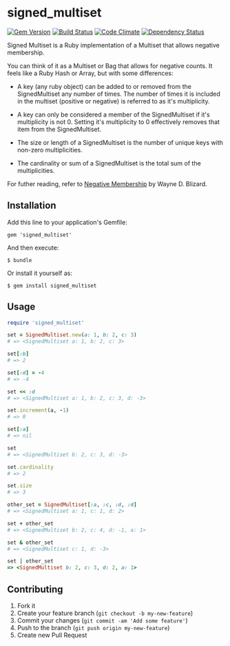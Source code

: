 # signed_multiset

[![Gem Version](https://badge.fury.io/rb/signed_multiset.png)](http://badge.fury.io/rb/signed_multiset)
[![Build Status](https://travis-ci.org/joshwlewis/signed_multiset.png?branch=master)](https://travis-ci.org/joshwlewis/signed_multiset)
[![Code Climate](https://codeclimate.com/github/joshwlewis/signed_multiset.png)](https://codeclimate.com/github/joshwlewis/signed_multiset)
[![Dependency Status](https://gemnasium.com/joshwlewis/signed_multiset.png)](https://gemnasium.com/joshwlewis/signed_multiset)

Signed Multiset is a Ruby implementation of a Multiset that allows negative membership.

You can think of it as a Multiset or Bag that allows for negative counts. It feels like a Ruby Hash or Array, but with some differences:

- A key (any ruby object) can be added to or removed from the SignedMultiset any number of times. The number of times it is included in the multiset (positive or negative) is referred to as it's multiplicity.

- A key can only be considered a member of the SignedMultiset if it's multiplicity is not 0. Setting it's multiplicity to 0 effectively removes that item from the SignedMultiset.

- The size or length of a SignedMultiset is the number of unique keys with non-zero multiplicities.

- The cardinality or sum of a SignedMultiset is the total sum of the multiplicities.

For futher reading, refer to [Negative Membership](http://projecteuclid.org/DPubS/Repository/1.0/Disseminate?view=body&id=pdf_1&handle=euclid.ndjfl/1093635499) by Wayne D. Blizard.

## Installation

Add this line to your application's Gemfile:

    gem 'signed_multiset'

And then execute:

    $ bundle

Or install it yourself as:

    $ gem install signed_multiset

## Usage

```ruby
require 'signed_multiset'

set = SignedMultiset.new(a: 1, b: 2, c: 3)
# => <SignedMultiset a: 1, b: 2, c: 3>

set[:b]
# => 2

set[:d] = -4
# => -4

set << :d
# => <SignedMultiset a: 1, b: 2, c: 3, d: -3>

set.increment(a, -1)
# => 0

set[:a]
# => nil

set
# => <SignedMultiset b: 2, c: 3, d: -3>

set.cardinality
# => 2

set.size
# => 3

other_set = SignedMultiset[:a, :c, :d, :d]
# => <SignedMultiset a: 1, c: 1, d: 2>

set + other_set
# => <SignedMultiset b: 2, c: 4, d: -1, a: 1>

set & other_set
# => <SignedMultiset c: 1, d: -3>

set | other_set
=> <SignedMultiset b: 2, c: 3, d: 2, a: 1>
```

## Contributing

1. Fork it
2. Create your feature branch (`git checkout -b my-new-feature`)
3. Commit your changes (`git commit -am 'Add some feature'`)
4. Push to the branch (`git push origin my-new-feature`)
5. Create new Pull Request
